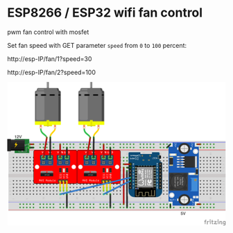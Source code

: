# ESP8266 / ESP32 wifi fan control

pwm fan control with mosfet

Set fan speed with GET parameter `speed` from `0` to `100` percent:

http://esp-IP/fan/1?speed=30

http://esp-IP/fan/2?speed=100

![fancontrol](fancontrol.png)